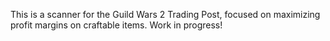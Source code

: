 This is a scanner for the Guild Wars 2 Trading Post, focused on maximizing profit margins on craftable items. Work in progress!

